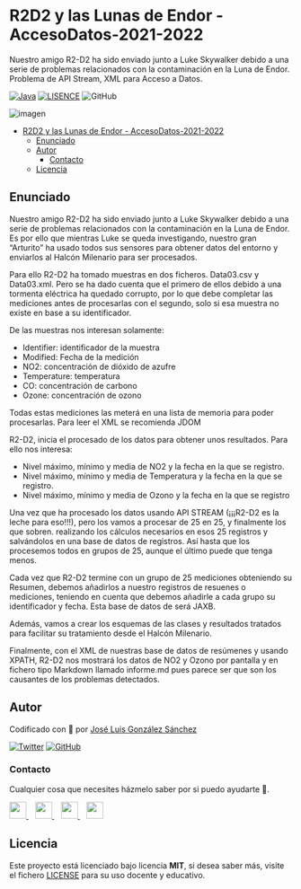 # R2D2 y las Lunas de Endor - AccesoDatos-2021-2022
Nuestro amigo R2-D2 ha sido enviado junto a Luke Skywalker debido a una serie de problemas relacionados con la contaminación en la Luna de Endor. Problema de API Stream, XML para Acceso a Datos.

[![Java](https://img.shields.io/badge/Code-Java%20v11-blue)](https://www.java.com/es/)
[![LISENCE](https://img.shields.io/badge/Lisence-MIT-green)]()
![GitHub](https://img.shields.io/github/last-commit/joseluisgs/R2D2-Endor-AccesoDatos)


![imagen](https://cdnb.artstation.com/p/assets/images/images/016/922/017/large/serhii-sirenko-r2-art-3.jpg)

- [R2D2 y las Lunas de Endor - AccesoDatos-2021-2022](#r2d2-y-las-lunas-de-endor---accesodatos-2021-2022)
  - [Enunciado](#enunciado)
  - [Autor](#autor)
    - [Contacto](#contacto)
  - [Licencia](#licencia)

## Enunciado
Nuestro amigo R2-D2 ha sido enviado junto a Luke Skywalker debido a una serie de problemas relacionados con la contaminación en la Luna de Endor. Es por ello que mientras Luke se queda investigando, nuestro gran “Arturito” ha usado todos sus sensores para obtener datos del entorno y enviarlos al Halcón Milenario para ser procesados.

Para ello R2-D2 ha tomado muestras en dos ficheros. Data03.csv y Data03.xml. Pero se ha dado cuenta que el primero de ellos debido a una tormenta eléctrica ha quedado corrupto, por lo que debe completar las mediciones antes de procesarlas con el segundo, solo si esa muestra no existe en base a su identificador.

De las muestras nos interesan solamente:

- Identifier: identificador de la muestra
- Modified: Fecha de la medición
- NO2: concentración de dióxido de azufre
- Temperature: temperatura
- CO: concentración de carbono
- Ozone: concentración de ozono

Todas estas mediciones las meterá en una lista de memoria para poder procesarlas. Para leer el XML se recomienda JDOM

R2-D2, inicia el procesado de los datos para obtener unos resultados. Para ello nos interesa:
- Nivel máximo, mínimo y media de NO2 y la fecha en la que se registro.
- Nivel máximo, mínimo y media de  Temperatura y la fecha en la que se registro.
- Nivel máximo, mínimo y media de Ozono y la fecha en la que se registro

Una vez que ha procesado los datos usando API STREAM (¡¡¡R2-D2 es la leche para eso!!!), pero los vamos a procesar de 25 en 25, y finalmente los que sobren. realizando los cálculos necesarios en esos 25 registros y salvándolos en una base de datos de registros. 
Así hasta que los procesemos todos en grupos de 25, aunque el último puede que tenga menos.

Cada vez que R2-D2 termine con un grupo de 25 mediciones obteniendo su Resumen, debemos añadirlos a nuestro registros de resuenes o mediciones, teniendo en cuenta que debemos añadirle a cada grupo su identificador y fecha. Esta base de datos de será JAXB.

Además, vamos a crear los esquemas de las clases y resultados tratados para facilitar su tratamiento desde el Halcón Milenario.


Finalmente, con el XML de nuestras base de datos de resúmenes y usando XPATH, R2-D2 nos mostrará los datos de NO2 y Ozono por pantalla y en fichero tipo Markdown llamado informe.md pues parece ser que son los causantes de los problemas detectados.

## Autor

Codificado con :sparkling_heart: por [José Luis González Sánchez](https://twitter.com/joseluisgonsan)

[![Twitter](https://img.shields.io/twitter/follow/joseluisgonsan?style=social)](https://twitter.com/joseluisgonsan)
[![GitHub](https://img.shields.io/github/followers/joseluisgs?style=social)](https://github.com/joseluisgs)

### Contacto
<p>
  Cualquier cosa que necesites házmelo saber por si puedo ayudarte 💬.
</p>
<p>
    <a href="https://twitter.com/joseluisgonsan" target="_blank">
        <img src="https://i.imgur.com/U4Uiaef.png" 
    height="30">
    </a> &nbsp;&nbsp;
    <a href="https://github.com/joseluisgs" target="_blank">
        <img src="https://cdn.iconscout.com/icon/free/png-256/github-153-675523.png" 
    height="30">
    </a> &nbsp;&nbsp;
    <a href="https://www.linkedin.com/in/joseluisgonsan" target="_blank">
        <img src="https://upload.wikimedia.org/wikipedia/commons/thumb/c/ca/LinkedIn_logo_initials.png/768px-LinkedIn_logo_initials.png" 
    height="30">
    </a>  &nbsp;&nbsp;
    <a href="https://joseluisgs.github.io/" target="_blank">
        <img src="https://joseluisgs.github.io/favicon.png" 
    height="30">
    </a>
</p>


## Licencia

Este proyecto está licenciado bajo licencia **MIT**, si desea saber más, visite el fichero [LICENSE](./LICENSE) para su uso docente y educativo.
